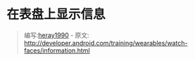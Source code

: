 # 在表盘上显示信息

> 编写:[heray1990](https://github.com/heray1990) - 原文: <http://developer.android.com/training/wearables/watch-faces/information.html>